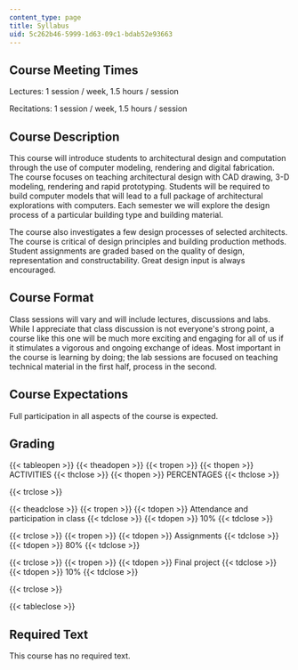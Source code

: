 ```yaml
---
content_type: page
title: Syllabus
uid: 5c262b46-5999-1d63-09c1-bdab52e93663
---
```


Course Meeting Times
--------------------

Lectures: 1 session / week, 1.5 hours / session

Recitations: 1 session / week, 1.5 hours / session

Course Description
------------------

This course will introduce students to architectural design and computation through the use of computer modeling, rendering and digital fabrication. The course focuses on teaching architectural design with CAD drawing, 3-D modeling, rendering and rapid prototyping. Students will be required to build computer models that will lead to a full package of architectural explorations with computers. Each semester we will explore the design process of a particular building type and building material.

The course also investigates a few design processes of selected architects. The course is critical of design principles and building production methods. Student assignments are graded based on the quality of design, representation and constructability. Great design input is always encouraged.

Course Format
-------------

Class sessions will vary and will include lectures, discussions and labs. While I appreciate that class discussion is not everyone's strong point, a course like this one will be much more exciting and engaging for all of us if it stimulates a vigorous and ongoing exchange of ideas. Most important in the course is learning by doing; the lab sessions are focused on teaching technical material in the first half, process in the second.

Course Expectations
-------------------

Full participation in all aspects of the course is expected.

Grading
-------

{{< tableopen >}}
{{< theadopen >}}
{{< tropen >}}
{{< thopen >}}
ACTIVITIES
{{< thclose >}}
{{< thopen >}}
PERCENTAGES
{{< thclose >}}

{{< trclose >}}

{{< theadclose >}}
{{< tropen >}}
{{< tdopen >}}
Attendance and participation in class
{{< tdclose >}}
{{< tdopen >}}
10%
{{< tdclose >}}

{{< trclose >}}
{{< tropen >}}
{{< tdopen >}}
Assignments
{{< tdclose >}}
{{< tdopen >}}
80%
{{< tdclose >}}

{{< trclose >}}
{{< tropen >}}
{{< tdopen >}}
Final project
{{< tdclose >}}
{{< tdopen >}}
10%
{{< tdclose >}}

{{< trclose >}}

{{< tableclose >}}

Required Text
-------------

This course has no required text.